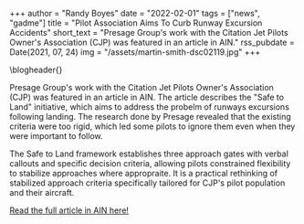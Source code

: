 +++
author = "Randy Boyes"
date = "2022-02-01"
tags = ["news", "gadme"]
title = "Pilot Association Aims To Curb Runway Excursion Accidents"
short_text = "Presage Group's work with the Citation Jet Pilots Owner's Association (CJP) was featured in an article in AIN."
rss_pubdate = Date(2021, 07, 24)
img = "/assets/martin-smith-dsc02119.jpg"
+++

\blogheader{}

Presage Group's work with the Citation Jet Pilots Owner's Association (CJP) was featured in an article in AIN. The article describes the "Safe to Land" initiative, which aims to address the probelm of runways excursions following landing. The research done by Presage revealed that the existing criteria were too rigid, which led some pilots to ignore them even when they were important to follow.

The Safe to Land framework establishes three approach gates with verbal callouts and specific decision criteria, allowing pilots constrained flexibility to stabilize approaches where appropraite. It is a practical rethinking of stabilized approach criteria specifically tailored for CJP's pilot population and their aircraft.

[Read the full article in AIN here!](https://www.ainonline.com/aviation-news/business-aviation/2022-02-01/pilot-association-aims-curb-runway-excursion-accidents)
